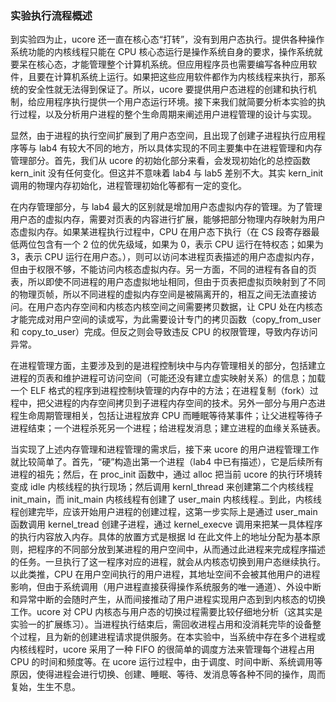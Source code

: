 ### 实验执行流程概述

到实验四为止，ucore 还一直在核心态“打转”，没有到用户态执行。提供各种操作系统功能的内核线程只能在 CPU 核心态运行是操作系统自身的要求，操作系统就要呆在核心态，才能管理整个计算机系统。但应用程序员也需要编写各种应用软件，且要在计算机系统上运行。如果把这些应用软件都作为内核线程来执行，那系统的安全性就无法得到保证了。所以，ucore 要提供用户态进程的创建和执行机制，给应用程序执行提供一个用户态运行环境。接下来我们就简要分析本实验的执行过程，以及分析用户进程的整个生命周期来阐述用户进程管理的设计与实现。

显然，由于进程的执行空间扩展到了用户态空间，且出现了创建子进程执行应用程序等与 lab4 有较大不同的地方，所以具体实现的不同主要集中在进程管理和内存管理部分。首先，我们从 ucore 的初始化部分来看，会发现初始化的总控函数 kern_init 没有任何变化。但这并不意味着 lab4 与 lab5 差别不大。其实 kern_init 调用的物理内存初始化，进程管理初始化等都有一定的变化。

在内存管理部分，与 lab4 最大的区别就是增加用户态虚拟内存的管理。为了管理用户态的虚拟内存，需要对页表的内容进行扩展，能够把部分物理内存映射为用户态虚拟内存。如果某进程执行过程中，CPU 在用户态下执行（在 CS 段寄存器最低两位包含有一个 2 位的优先级域，如果为 0，表示 CPU 运行在特权态；如果为 3，表示 CPU 运行在用户态。），则可以访问本进程页表描述的用户态虚拟内存，但由于权限不够，不能访问内核态虚拟内存。另一方面，不同的进程有各自的页表，所以即使不同进程的用户态虚拟地址相同，但由于页表把虚拟页映射到了不同的物理页帧，所以不同进程的虚拟内存空间是被隔离开的，相互之间无法直接访问。在用户态内存空间和内核态内核空间之间需要拷贝数据，让 CPU 处在内核态才能完成对用户空间的读或写，为此需要设计专门的拷贝函数（copy_from_user 和 copy_to_user）完成。但反之则会导致违反 CPU 的权限管理，导致内存访问异常。

在进程管理方面，主要涉及到的是进程控制块中与内存管理相关的部分，包括建立进程的页表和维护进程可访问空间（可能还没有建立虚实映射关系）的信息；加载一个 ELF 格式的程序到进程控制块管理的内存中的方法；在进程复制（fork）过程中，把父进程的内存空间拷贝到子进程内存空间的技术。另外一部分与用户态进程生命周期管理相关，包括让进程放弃 CPU 而睡眠等待某事件；让父进程等待子进程结束；一个进程杀死另一个进程；给进程发消息；建立进程的血缘关系链表。

当实现了上述内存管理和进程管理的需求后，接下来 ucore 的用户进程管理工作就比较简单了。首先，“硬”构造出第一个进程（lab4 中已有描述），它是后续所有进程的祖先；然后，在 proc_init 函数中，通过 alloc 把当前 ucore 的执行环境转变成 idle 内核线程的执行现场；然后调用 kernl_thread 来创建第二个内核线程 init_main，而 init_main 内核线程有创建了 user_main 内核线程.。到此，内核线程创建完毕，应该开始用户进程的创建过程，这第一步实际上是通过 user_main 函数调用 kernel_tread 创建子进程，通过 kernel_execve 调用来把某一具体程序的执行内容放入内存。具体的放置方式是根据 ld 在此文件上的地址分配为基本原则，把程序的不同部分放到某进程的用户空间中，从而通过此进程来完成程序描述的任务。一旦执行了这一程序对应的进程，就会从内核态切换到用户态继续执行。以此类推，CPU 在用户空间执行的用户进程，其地址空间不会被其他用户的进程影响，但由于系统调用（用户进程直接获得操作系统服务的唯一通道）、外设中断和异常中断的会随时产生，从而间接推动了用户进程实现用户态到到内核态的切换工作。ucore 对 CPU 内核态与用户态的切换过程需要比较仔细地分析（这其实是实验一的扩展练习）。当进程执行结束后，需回收进程占用和没消耗完毕的设备整个过程，且为新的创建进程请求提供服务。在本实验中，当系统中存在多个进程或内核线程时，ucore 采用了一种 FIFO 的很简单的调度方法来管理每个进程占用 CPU 的时间和频度等。在 ucore 运行过程中，由于调度、时间中断、系统调用等原因，使得进程会进行切换、创建、睡眠、等待、发消息等各种不同的操作，周而复始，生生不息。
